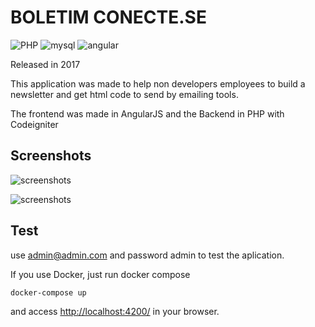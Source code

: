 # BOLETIM CONECTE.SE

 ![PHP](https://img.shields.io/badge/PHP-777BB4?style=for-the-badge&logo=php&logoColor=white)
 ![mysql](https://img.shields.io/badge/MySQL-00000F?style=for-the-badge&logo=mysql&logoColor=white)
 ![angular](https://img.shields.io/badge/Angular-DD0031?style=for-the-badge&logo=angular&logoColor=white)

Released in 2017

This application was made to help non developers employees to build a newsletter and get html code to send by emailing tools.

The frontend was made in AngularJS and the Backend in PHP with Codeigniter

## Screenshots

![screenshots](https://github.com/wildiney/boletim-conectese/blob/master/screenshots/screenshot-02.png?raw=true)

![screenshots](https://github.com/wildiney/boletim-conectese/blob/master/screenshots/screenshot-01.png?raw=true)

## Test

use admin@admin.com and password admin to test the aplication.

If you use Docker, just run docker compose

```docker
docker-compose up
```

and access <http://localhost:4200/> in your browser.

